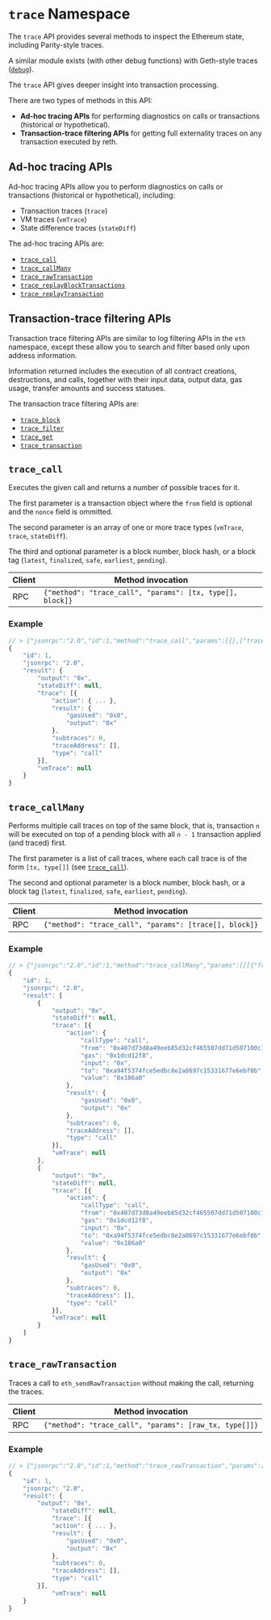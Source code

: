 # `trace` Namespace

<!-- TODO: We should probably document the format of the traces themselves, OE does not do that !-->

The `trace` API provides several methods to inspect the Ethereum state, including Parity-style traces.

A similar module exists (with other debug functions) with Geth-style traces ([`debug`](./debug.md)).

The `trace` API gives deeper insight into transaction processing.

There are two types of methods in this API:

- **Ad-hoc tracing APIs** for performing diagnostics on calls or transactions (historical or hypothetical).
- **Transaction-trace filtering APIs** for getting full externality traces on any transaction executed by reth.

## Ad-hoc tracing APIs

Ad-hoc tracing APIs allow you to perform diagnostics on calls or transactions (historical or hypothetical), including:

- Transaction traces (`trace`)
- VM traces (`vmTrace`)
- State difference traces (`stateDiff`)

The ad-hoc tracing APIs are:

- [`trace_call`](#trace_call)
- [`trace_callMany`](#trace_callMany)
- [`trace_rawTransaction`](#trace_rawTransaction)
- [`trace_replayBlockTransactions`](#trace_replayBlockTransactions)
- [`trace_replayTransaction`](#trace_replayTransaction)

## Transaction-trace filtering APIs

Transaction trace filtering APIs are similar to log filtering APIs in the `eth` namespace, except these allow you to search and filter based only upon address information.

Information returned includes the execution of all contract creations, destructions, and calls, together with their input data, output data, gas usage, transfer amounts and success statuses.

The transaction trace filtering APIs are:

- [`trace_block`](#trace_block)
- [`trace_filter`](#trace_filter)
- [`trace_get`](#trace_get)
- [`trace_transaction`](#trace_transaction)

## `trace_call`

Executes the given call and returns a number of possible traces for it.

The first parameter is a transaction object where the `from` field is optional and the `nonce` field is ommitted.

The second parameter is an array of one or more trace types (`vmTrace`, `trace`, `stateDiff`).

The third and optional parameter is a block number, block hash, or a block tag (`latest`, `finalized`, `safe`, `earliest`, `pending`).

| Client | Method invocation                                         |
|--------|-----------------------------------------------------------|
| RPC    | `{"method": "trace_call", "params": [tx, type[], block]}` |

### Example

```js
// > {"jsonrpc":"2.0","id":1,"method":"trace_call","params":[{},["trace"]}
{
    "id": 1,
    "jsonrpc": "2.0",
    "result": {
        "output": "0x",
        "stateDiff": null,
        "trace": [{
            "action": { ... },
            "result": {
                "gasUsed": "0x0",
                "output": "0x"
            },
            "subtraces": 0,
            "traceAddress": [],
            "type": "call"
        }],
        "vmTrace": null
    }
}
```

## `trace_callMany`

Performs multiple call traces on top of the same block, that is, transaction `n` will be executed on top of a pending block with all `n - 1` transaction applied (and traced) first.

The first parameter is a list of call traces, where each call trace is of the form `[tx, type[]]` (see [`trace_call`](#trace_call)).

The second and optional parameter is a block number, block hash, or a block tag (`latest`, `finalized`, `safe`, `earliest`, `pending`).

| Client | Method invocation                                      |
|--------|--------------------------------------------------------|
| RPC    | `{"method": "trace_call", "params": [trace[], block]}` |

### Example

```js
// > {"jsonrpc":"2.0","id":1,"method":"trace_callMany","params":[[[{"from":"0x407d73d8a49eeb85d32cf465507dd71d507100c1","to":"0xa94f5374fce5edbc8e2a8697c15331677e6ebf0b","value":"0x186a0"},["trace"]],[{"from":"0x407d73d8a49eeb85d32cf465507dd71d507100c1","to":"0xa94f5374fce5edbc8e2a8697c15331677e6ebf0b","value":"0x186a0"},["trace"]]],"latest"]}
{
    "id": 1,
    "jsonrpc": "2.0",
    "result": [
        {
            "output": "0x",
            "stateDiff": null,
            "trace": [{
                "action": {
                    "callType": "call",
                    "from": "0x407d73d8a49eeb85d32cf465507dd71d507100c1",
                    "gas": "0x1dcd12f8",
                    "input": "0x",
                    "to": "0xa94f5374fce5edbc8e2a8697c15331677e6ebf0b",
                    "value": "0x186a0"
                },
                "result": {
                    "gasUsed": "0x0",
                    "output": "0x"
                },
                "subtraces": 0,
                "traceAddress": [],
                "type": "call"
            }],
            "vmTrace": null
        },
        {
            "output": "0x",
            "stateDiff": null,
            "trace": [{
                "action": {
                    "callType": "call",
                    "from": "0x407d73d8a49eeb85d32cf465507dd71d507100c1",
                    "gas": "0x1dcd12f8",
                    "input": "0x",
                    "to": "0xa94f5374fce5edbc8e2a8697c15331677e6ebf0b",
                    "value": "0x186a0"
                },
                "result": {
                    "gasUsed": "0x0",
                    "output": "0x"
                },
                "subtraces": 0,
                "traceAddress": [],
                "type": "call"
            }],
            "vmTrace": null
        }
    ]
}
```

## `trace_rawTransaction`

Traces a call to `eth_sendRawTransaction` without making the call, returning the traces.

| Client | Method invocation                                      |
|--------|--------------------------------------------------------|
| RPC    | `{"method": "trace_call", "params": [raw_tx, type[]]}` |

### Example

```js
// > {"jsonrpc":"2.0","id":1,"method":"trace_rawTransaction","params":["0xd46e8dd67c5d32be8d46e8dd67c5d32be8058bb8eb970870f072445675058bb8eb970870f072445675",["trace"]]}
{
    "id": 1,
    "jsonrpc": "2.0",
    "result": {
        "output": "0x",
            "stateDiff": null,
            "trace": [{
            "action": { ... },
            "result": {
                "gasUsed": "0x0",
                "output": "0x"
            },
            "subtraces": 0,
            "traceAddress": [],
            "type": "call"
        }],
            "vmTrace": null
    }
}
```